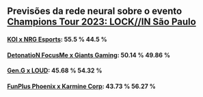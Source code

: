 ## Previsões da rede neural sobre o evento [Champions Tour 2023: LOCK//IN São Paulo](https://www.vlr.gg/event/1188/champions-tour-2023-lock-in-s-o-paulo)

#### [KOI x NRG Esports](https://www.vlr.gg/167348/koi-vs-nrg-esports-champions-tour-2023-lock-in-s-o-paulo-alpha-ro16): 55.5 %  44.5 % 


#### [DetonatioN FocusMe x Giants Gaming](https://www.vlr.gg/167349/detonation-focusme-vs-giants-gaming-champions-tour-2023-lock-in-s-o-paulo-alpha-ro16): 50.14 %  49.86 % 


#### [Gen.G x LOUD](https://www.vlr.gg/167350/gen-g-vs-loud-champions-tour-2023-lock-in-s-o-paulo-alpha-ro16): 45.68 %  54.32 % 


#### [FunPlus Phoenix x Karmine Corp](https://www.vlr.gg/167351/funplus-phoenix-vs-karmine-corp-champions-tour-2023-lock-in-s-o-paulo-alpha-ro16): 43.73 %  56.27 % 


####

